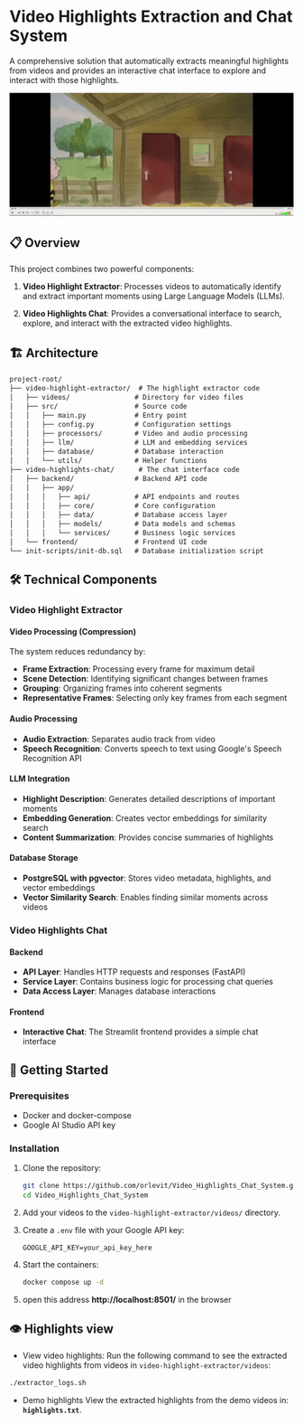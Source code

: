 # Video Highlights Extraction and Chat System

A comprehensive solution that automatically extracts meaningful highlights from videos and provides an interactive chat interface to explore and interact with those highlights.

<p align="center">
  <img src="images/demo.gif" width="600" alt="Video chat demo" />
</p>


## 📋 Overview

This project combines two powerful components:

1. **Video Highlight Extractor**: Processes videos to automatically identify and extract important moments using Large Language Models (LLMs).

2. **Video Highlights Chat**: Provides a conversational interface to search, explore, and interact with the extracted video highlights.

## 🏗️ Architecture

```
project-root/
├── video-highlight-extractor/  # The highlight extractor code
│   ├── videos/                # Directory for video files
│   ├── src/                   # Source code
│   │   ├── main.py            # Entry point
│   │   ├── config.py          # Configuration settings
│   │   ├── processors/        # Video and audio processing
│   │   ├── llm/               # LLM and embedding services
│   │   ├── database/          # Database interaction
│   │   └── utils/             # Helper functions
├── video-highlights-chat/      # The chat interface code
│   ├── backend/               # Backend API code
│   │   ├── app/
│   │   │   ├── api/           # API endpoints and routes
│   │   │   ├── core/          # Core configuration
│   │   │   ├── data/          # Database access layer
│   │   │   ├── models/        # Data models and schemas
│   │   │   └── services/      # Business logic services
│   └── frontend/              # Frontend UI code
└── init-scripts/init-db.sql   # Database initialization script
```

## 🛠️ Technical Components

### Video Highlight Extractor

#### Video Processing (Compression)
The system reduces redundancy by:
- **Frame Extraction**: Processing every frame for maximum detail
- **Scene Detection**: Identifying significant changes between frames
- **Grouping**: Organizing frames into coherent segments
- **Representative Frames**: Selecting only key frames from each segment

#### Audio Processing
- **Audio Extraction**: Separates audio track from video
- **Speech Recognition**: Converts speech to text using Google's Speech Recognition API

#### LLM Integration
- **Highlight Description**: Generates detailed descriptions of important moments
- **Embedding Generation**: Creates vector embeddings for similarity search
- **Content Summarization**: Provides concise summaries of highlights

#### Database Storage
- **PostgreSQL with pgvector**: Stores video metadata, highlights, and vector embeddings
- **Vector Similarity Search**: Enables finding similar moments across videos

### Video Highlights Chat

#### Backend
- **API Layer**: Handles HTTP requests and responses (FastAPI)
- **Service Layer**: Contains business logic for processing chat queries
- **Data Access Layer**: Manages database interactions

#### Frontend
- **Interactive Chat**: The Streamlit frontend provides a simple chat interface 

## 🚀 Getting Started

### Prerequisites
- Docker and docker-compose
- Google AI Studio API key

### Installation

1. Clone the repository:
   ```bash
   git clone https://github.com/orlevit/Video_Highlights_Chat_System.git
   cd Video_Highlights_Chat_System
   ```

2. Add your videos to the `video-highlight-extractor/videos/` directory.

3. Create a `.env` file with your Google API key:
   ```
   GOOGLE_API_KEY=your_api_key_here
   ```

4. Start the containers:
   ```bash
   docker compose up -d
   ```
5. open this address __http://localhost:8501/__ in the browser
   
## 👁️ Highlights view

- View video highlights: Run the following command to see the extracted video highlights from videos in `video-highlight-extractor/videos`:
```bash
./extractor_logs.sh
```
- Demo highlights
View the extracted highlights from the demo videos in: **`highlights.txt`**.

